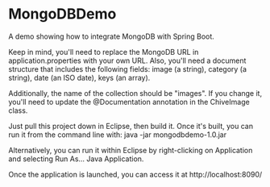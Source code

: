 # MongoDBDemo
A demo showing how to integrate MongoDB with Spring Boot.

Keep in mind, you'll need to replace the MongoDB URL in application.properties with your own URL. Also, you'll need a document
structure that includes the following fields: image (a string), category (a string), date (an ISO date), keys (an array).

Additionally, the name of the collection should be "images". If you change it, you'll need to update the @Documentation annotation
in the ChiveImage class.

Just pull this project down in Eclipse, then build it. Once it's built, you can run it from the command line with:
java -jar mongodbdemo-1.0.jar

Alternatively, you can run it within Eclipse by right-clicking on Application and selecting Run As... Java Application.

Once the application is launched, you can access it at http://localhost:8090/
